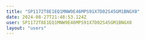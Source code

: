 ```yaml
---
title: "SP1172T8E1EQ1MNW9E46MPS91X7D02S45GM1BNGX0"
date: 2024-08-27T21:48:53.124Z
user: SP1172T8E1EQ1MNW9E46MPS91X7D02S45GM1BNGX0
layout: "users"
---
```

    